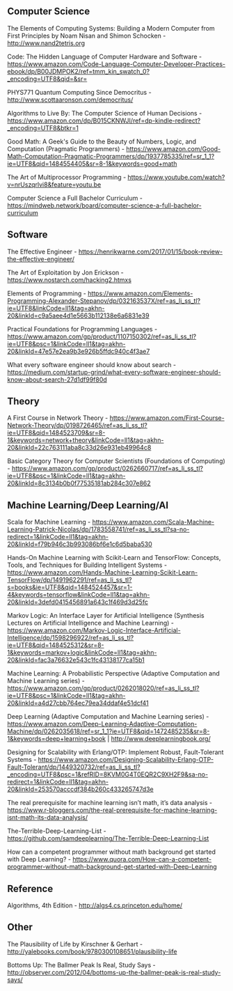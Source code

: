 ## Computer Science
The Elements of Computing Systems: Building a Modern Computer from First Principles by Noam Nisan and Shimon Schocken - http://www.nand2tetris.org

Code: The Hidden Language of Computer Hardware and Software - https://www.amazon.com/Code-Language-Computer-Developer-Practices-ebook/dp/B00JDMPOK2/ref=tmm_kin_swatch_0?_encoding=UTF8&qid=&sr=

PHYS771 Quantum Computing Since Democritus - http://www.scottaaronson.com/democritus/

Algorithms to Live By: The Computer Science of Human Decisions - https://www.amazon.com/dp/B015CKNWJI/ref=dp-kindle-redirect?_encoding=UTF8&btkr=1

Good Math: A Geek's Guide to the Beauty of Numbers, Logic, and Computation (Pragmatic Programmers) - https://www.amazon.com/Good-Math-Computation-Pragmatic-Programmers/dp/1937785335/ref=sr_1_1?ie=UTF8&qid=1484554405&sr=8-1&keywords=good+math

The Art of Multiprocessor Programming - https://www.youtube.com/watch?v=nrUszqrlvi8&feature=youtu.be

Computer Science a Full Bachelor Curriculum - https://mindweb.network/board/computer-science-a-full-bachelor-curriculum


## Software
The Effective Engineer - https://henrikwarne.com/2017/01/15/book-review-the-effective-engineer/

The Art of Exploitation by Jon Erickson - https://www.nostarch.com/hacking2.htmxs

Elements of Programming - https://www.amazon.com/Elements-Programming-Alexander-Stepanov/dp/032163537X/ref=as_li_ss_tl?ie=UTF8&linkCode=ll1&tag=akhn-20&linkId=c9a5aee4d1e5663b112138e6a6831e39

Practical Foundations for Programming Languages - https://www.amazon.com/gp/product/1107150302/ref=as_li_ss_tl?ie=UTF8&psc=1&linkCode=ll1&tag=akhn-20&linkId=47e57e2ea9b3e926b5ffdc940c4f3ae7

What every software engineer should know about search - https://medium.com/startup-grind/what-every-software-engineer-should-know-about-search-27d1df99f80d


## Theory
A First Course in Network Theory - https://www.amazon.com/First-Course-Network-Theory/dp/0198726465/ref=as_li_ss_tl?ie=UTF8&qid=1484523709&sr=8-1&keywords=network+theory&linkCode=ll1&tag=akhn-20&linkId=22c763111aba8c33d26e931eb49964c8

Basic Category Theory for Computer Scientists (Foundations of Computing) - https://www.amazon.com/gp/product/0262660717/ref=as_li_ss_tl?ie=UTF8&psc=1&linkCode=ll1&tag=akhn-20&linkId=8c3134b0b0f77535181ab284c307e862


## Machine Learning/Deep Learning/AI
Scala for Machine Learning - https://www.amazon.com/Scala-Machine-Learning-Patrick-Nicolas/dp/1783558741/ref=as_li_ss_tl?sa-no-redirect=1&linkCode=ll1&tag=akhn-20&linkId=f79b946c3b993086bf6e1c6d5baba530

Hands-On Machine Learning with Scikit-Learn and TensorFlow: Concepts, Tools, and Techniques for Building Intelligent Systems  - https://www.amazon.com/Hands-Machine-Learning-Scikit-Learn-TensorFlow/dp/1491962291/ref=as_li_ss_tl?s=books&ie=UTF8&qid=1484524457&sr=1-4&keywords=tensorflow&linkCode=ll1&tag=akhn-20&linkId=3defd0415456891a643c1f469d3d25fc

Markov Logic: An Interface Layer for Artificial Intelligence (Synthesis Lectures on Artificial Intelligence and Machine Learning) - https://www.amazon.com/Markov-Logic-Interface-Artificial-Intelligence/dp/1598296922/ref=as_li_ss_tl?ie=UTF8&qid=1484525312&sr=8-1&keywords=markov+logic&linkCode=ll1&tag=akhn-20&linkId=fac3a76632e543c1fc43138177ca15b1

Machine Learning: A Probabilistic Perspective (Adaptive Computation and Machine Learning series) - https://www.amazon.com/gp/product/0262018020/ref=as_li_ss_tl?ie=UTF8&psc=1&linkCode=ll1&tag=akhn-20&linkId=a4d27cbb764ec79ea34ddaf4e51dcf41

Deep Learning (Adaptive Computation and Machine Learning series) - https://www.amazon.com/Deep-Learning-Adaptive-Computation-Machine/dp/0262035618/ref=sr_1_1?ie=UTF8&qid=1472485235&sr=8-1&keywords=deep+learning+book | http://www.deeplearningbook.org/

Designing for Scalability with Erlang/OTP: Implement Robust, Fault-Tolerant Systems - https://www.amazon.com/Designing-Scalability-Erlang-OTP-Fault-Tolerant/dp/1449320732/ref=as_li_ss_tl?_encoding=UTF8&psc=1&refRID=8KVM0G4T0EQR2C9XH2F9&sa-no-redirect=1&linkCode=ll1&tag=akhn-20&linkId=253570acccdf384b260c433265747d3e

The real prerequisite for machine learning isn’t math, it’s data analysis - https://www.r-bloggers.com/the-real-prerequisite-for-machine-learning-isnt-math-its-data-analysis/

The-Terrible-Deep-Learning-List - https://github.com/samdeeplearning/The-Terrible-Deep-Learning-List

How can a competent programmer without math background get started with Deep Learning? - https://www.quora.com/How-can-a-competent-programmer-without-math-background-get-started-with-Deep-Learning


## Reference
Algorithms, 4th Edition - http://algs4.cs.princeton.edu/home/


## Other
The Plausibility of Life by Kirschner & Gerhart - http://yalebooks.com/book/9780300108651/plausibility-life

Bottoms Up: The Ballmer Peak Is Real, Study Says - http://observer.com/2012/04/bottoms-up-the-ballmer-peak-is-real-study-says/

